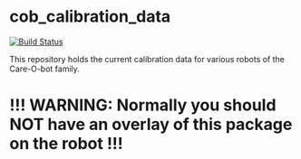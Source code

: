 cob_calibration_data
====================
[![Build Status](https://travis-ci.org/ipa320/cob_calibration_data.png?branch=indigo_dev)](https://travis-ci.org/ipa320/cob_calibration_data)

This repository holds the current calibration data for various robots of the Care-O-bot family.

!!! WARNING: Normally you should __NOT__ have an overlay of this package on the robot !!!
====================

